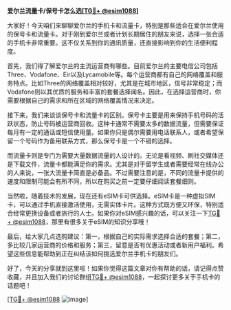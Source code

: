 **爱尔兰流量卡/保号卡怎么选[[TG💪+ @esim1088](https://t.me/s/esim1088)]**

大家好！今天咱们来聊聊爱尔兰的手机卡和流量卡，特别是那些适合在爱尔兰使用的保号卡和流量卡。对于刚到爱尔兰或者计划长期居住的朋友来说，选择一张合适的手机卡非常重要。这不仅关系到你的通讯质量，还直接影响到你的生活便利程度。

首先，我们得了解爱尔兰的主流运营商有哪些。目前爱尔兰的主要电信公司包括Three、Vodafone、Eir以及Lycamobile等。每个运营商都有自己的网络覆盖和服务特点。比如Three的网络覆盖相对较好，尤其是在城市地区，信号非常稳定；而Vodafone则以其优质的服务和丰富的套餐选择闻名。因此，在选择运营商时，你需要根据自己的需求和所在区域的网络覆盖情况来决定。

接下来，我们来谈谈保号卡和流量卡的区别。保号卡主要是用来保持手机号码的活跃状态，防止号码被运营商回收。这种卡通常不需要太多的数据流量，但需要保证每月有一定的通话或短信使用量。如果你只是偶尔需要用电话联系人，或者希望保留一个号码作为备用联系方式，那么保号卡是一个不错的选择。

而流量卡则是专门为需要大量数据流量的人设计的。无论是看视频、刷社交媒体还是下载文件，流量卡都能满足你的需求。尤其是对于留学生或者需要经常在线办公的人来说，一张大流量卡简直是必备品。不过需要注意的是，不同的流量卡提供的速度和限制可能会有所不同，所以在购买之前一定要仔细阅读套餐细则。

当然啦，随着技术的发展，现在还有eSIM卡可供选择。eSIM卡是一种虚拟SIM卡，可以通过手机直接激活使用，无需实体卡片。这种方式既方便又环保，特别适合经常更换设备或者旅行的人士。如果你对eSIM感兴趣的话，可以关注一下[TG💪+ @esim1088](https://t.me/s/esim1088)，那里有很多关于eSIM的知识分享哦！

最后，给大家几点选购建议：第一，根据自己的实际需求选择合适的套餐；第二，多比较几家运营商的价格和服务；第三，留意是否有优惠活动或者新用户福利。希望这些信息能帮助到正在纠结该如何挑选爱尔兰手机卡的朋友们。

好了，今天的分享就到这里啦！如果你觉得这篇文章对你有帮助的话，请记得点赞收藏，并且加入我们的讨论群组[TG💪+ @esim1088](https://t.me/s/esim1088)，一起探讨更多关于手机卡的话题吧！

[[TG💪+ @esim1088](https://t.me/s/esim1088) ![Image](https://i.postimg.cc/4NQfJmqS/Snipaste-2025-05-13-00-14-12.png)]